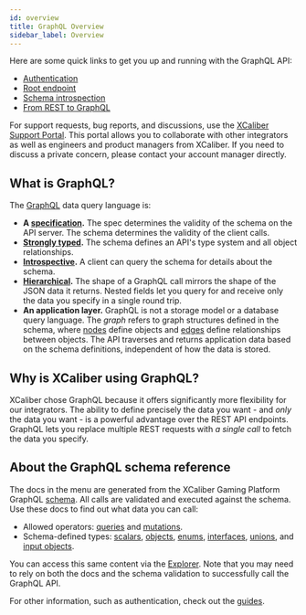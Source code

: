 ```yaml
---
id: overview
title: GraphQL Overview
sidebar_label: Overview
---
```


Here are some quick links to get you up and running with the GraphQL API:

* [Authentication](authentication/overview.md)
* [Root endpoint](guides/graphql/using.md#the-graphql-endpoint)
* [Schema introspection](guides/graphql/introduction.md#discovering-the-graphql-api)
* [From REST to GraphQL](guides/graphql/from-rest.md)

For support requests, bug reports, and discussions, use the [XCaliber Support Portal](https://support.xcaliber.com/). This portal allows you to collaborate with other integrators as well as engineers and product managers from XCaliber. If you need to discuss a private concern, please contact your account manager directly.

## What is GraphQL?
The [GraphQL](https://graphql.org/) data query language is:

* **A [specification](http://facebook.github.io/graphql/).** The spec determines the validity of the schema on the API server. The schema determines the validity of the client calls.
* **[Strongly typed](#about-the-graphql-schema-reference).** The schema defines an API's type system and all object relationships.
* **[Introspective](guides/graphql/introduction.md#discovering-the-graphql-api).** A client can query the schema for details about the schema.
* **[Hierarchical](guides/graphql/using.md).** The shape of a GraphQL call mirrors the shape of the JSON data it returns. Nested fields let you query for and receive only the data you specify in a single round trip.
* **An application layer.** GraphQL is not a storage model or a database query language. The *graph* refers to graph structures defined in the schema, where [nodes](TODO) define objects and [edges](TODO) define relationships between objects. The API traverses and returns application data based on the schema definitions, independent of how the data is stored.

## Why is XCaliber using GraphQL?
XCaliber chose GraphQL because it offers significantly more flexibility for our integrators. The ability to define precisely the data you want - and *only* the data you want - is a powerful advantage over the REST API endpoints. GraphQL lets you replace multiple REST requests with *a single call* to fetch the data you specify.

## About the GraphQL schema reference
The docs in the menu are generated from the XCaliber Gaming Platform GraphQL [schema](guides/graphql/introduction.md#discovering-the-graphql-api). All calls are validated and executed against the schema. Use these docs to find out what data you can call:

* Allowed operators: [queries](graphql/schema/query.md) and [mutations](graphql/schema/mutation.md).
* Schema-defined types: [scalars](graphql/scalars.md), [objects](graphql/schema/objects.md), [enums](TODO), [interfaces](graphql/schema/interfaces.md), [unions](TODO), and [input objects](TODO).

You can access this same content via the [Explorer](guides/graphql/explorer.md). Note that you may need to rely on both the docs and the schema validation to successfully call the GraphQL API.

For other information, such as authentication, check out the [guides](guides/graphql/overview.md).
